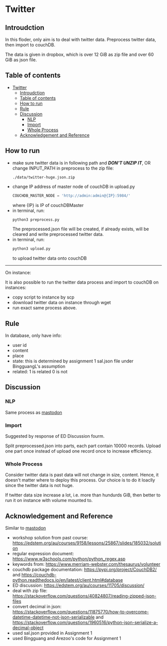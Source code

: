 # Twitter

## Introudction

In this floder, only aim is to deal with twitter data. Preprocess twitter data, then import to couchDB.

The data is given in dropbox, which is over 12 GiB as zip file and over 60 GiB as json file.

## Table of contents

- [Twitter](#twitter)
  - [Introudction](#introudction)
  - [Table of contents](#table-of-contents)
  - [How to run](#how-to-run)
  - [Rule](#rule)
  - [Discussion](#discussion)
    - [NLP](#nlp)
    - [Import](#import)
    - [Whole Process](#whole-process)
  - [Acknowledgement and Reference](#acknowledgement-and-reference)

## How to run

- make sure twitter data is in following path and ***DON'T UNZIP IT***, OR change INPUT_PATH in preprocess to the zip file: 
  ```
  ./data/twitter-huge.json.zip
  ```
- change IP address of master node of couchDB in upload.py
    ```python
    COUCHDB_MASTER_NODE = 'http://admin:admin@{IP}:5984/'
    ```
    where {IP} is IP of couchDBMaster
- in terminal, run:
  ```bash
  python3 preprocess.py
  ```
  The preprocessed.json file will be created, if already exists, will be cleared and write preprocessed twitter data.
- in terminal, run:
  ```bash
  python3 upload.py
  ```
  to upload twitter data onto couchDB

-----------------------------------------

On instance:

It is also possible to run the twitter data process and import to couchDB on instances:

- copy script to instance by scp
- download twitter data on instance through wget
- run exact same process above.


## Rule

In database, only have info:

- user id
- content
- place
- state: this is determined by assignment 1 sal.json file under BingguangL's assumption
- related: 1 is related 0 is not

## Discussion 

### NLP

Same process as [mastodon](../mastodon/README.md#discussion-nlp)

### Import

Suggested by response of ED Discussion fourm.

Split preprocessed.json into parts, each part contain 10000 records. Upload one part once instead of upload one record once to increase efficiency.

### Whole Process

Consider twitter data is past data will not change in size, content. Hence, it doesn't matter where to deploy this process. Our choice is to do it loaclly since the twitter data is not huge. 

If twitter data size increase a lot, i.e. more than hundurds GiB, then better to run it on instance with volume mounted to.

## Acknowledgement and Reference

Similar to [mastodon](../mastodon/README.md#acknowledgement-and-reference)

- workshop solution from past course: https://edstem.org/au/courses/9158/lessons/25867/slides/185032/solution
- regular expression document: https://www.w3schools.com/python/python_regex.asp
- keywords from: https://www.merriam-webster.com/thesaurus/volunteer
- couchdb package documentation: https://pypi.org/project/CouchDB2/
  and https://couchdb-python.readthedocs.io/en/latest/client.html#database
- ED discussion: https://edstem.org/au/courses/11705/discussion/
- deal with zip file: https://stackoverflow.com/questions/40824807/reading-zipped-json-files
- convert decimal in json: https://stackoverflow.com/questions/11875770/how-to-overcome-datetime-datetime-not-json-serializable and https://stackoverflow.com/questions/1960516/python-json-serialize-a-decimal-object
- used sal.json provided in Assignment 1
- used Bingguang and Arezoo's code for Assignment 1

